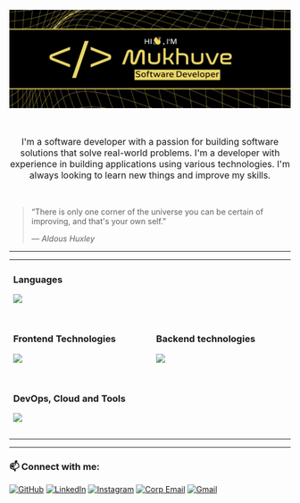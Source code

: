 ![Hi](/assets/banner-new.png)

<br>

<p align="center" style="font-size: 16px">
I'm a software developer with a passion for building software solutions that solve real-world problems. I'm a developer with experience in building applications using various technologies. I'm always looking to learn new things and improve my skills.
</p>

<br>

> “There is only one corner of the universe you can be certain of improving, and that's your own self.”
>
> <cite> — Aldous Huxley </cite>

---

<table>
    <tr>
        <td colspan=3 valign="top" width="50%">
            <h3> Languages </h3>
            <img src="https://skillicons.dev/icons?perline=9&i=ts,js,rust,cpp,cs,py,php,html,css">
            <h3></h3>
        </td>
    </tr>
    <tr>
        <td>
            <h3> Frontend Technologies </h3>
            <img src="https://skillicons.dev/icons?perline=5&i=angular,reactivex,tauri,wasm,tailwindcss,sass,alpinejs,vue">            
            <h3></h3>
        </td>
        <td>
            <h3> Backend technologies </h3>
            <img src="https://skillicons.dev/icons?perline=5&i=dotnet,nestjs,nodejs,express,rocket,flask,laravel">
            <h3></h3>
        </td>
    </tr>
    <tr>
    </tr>
    <tr>
        <td colspan=3>
            <h3> DevOps, Cloud and Tools </h3>
            <img src="https://skillicons.dev/icons?perline=9&i=docker,aws,azure,gcp,bash,linux,regex,ansible,git,githubactions,raspberrypi,arduino,pnpm,terraform">
            <h3></h3>
        </td>
    </tr>
</table>

---

<!-- <a href="https://next.ossinsight.io/widgets/official/compose-user-dashboard-stats?user_id=18520803" target="_blank" style="display: block" align="center">
  <picture>
    <source media="(prefers-color-scheme: dark)" srcset="https://next.ossinsight.io/widgets/official/compose-user-dashboard-stats/thumbnail.png?user_id=18520803&image_size=auto&color_scheme=dark" width="771" height="auto">
    <img alt="Dashboard stats of @mukhuve" src="https://next.ossinsight.io/widgets/official/compose-user-dashboard-stats/thumbnail.png?user_id=18520803&image_size=auto&color_scheme=light" width="771" height="auto">
  </picture>
</a> -->

### 📫 Connect with me:

[![GitHub](https://img.shields.io/badge/GitHub-181717?style=for-the-badge&logo=github&logoColor=white)](https://github.com/mukhuve)
[![LinkedIn](https://img.shields.io/badge/linkedin-0e76a8.svg?style=for-the-badge&logo=linkedin&logoColor=white)](https://www.linkedin.com/in/mukhuve/)
[![Instagram](https://img.shields.io/badge/Instagram-232321?style=for-the-badge&logo=instagram&logoColor=white)](https://www.instagram.com/mukhuve/)
[![Corp Email](https://img.shields.io/badge/Corp%20Email-242938?style=for-the-badge&logo=mail.ru&logoColor=white)](mailto:contacto@mukhuve.com)
[![Gmail](https://img.shields.io/badge/Gmail-DB4437?style=for-the-badge&logo=gmail&logoColor=white)](mailto:mukhuve@gmail.com)
